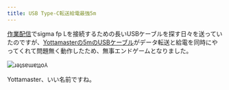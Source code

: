 ```yaml
---
title: USB Type-C転送給電最強5m
---
```

[作業配信](https://www.youtube.com/c/r7kamura)でsigma fp Lを接続するための長いUSBケーブルを探す日々を送っていたのですが、[Yottamasterの5mのUSBケーブル](https://www.amazon.co.jp/dp/B09Y1BY75P)がデータ転送と給電を同時にやってくれて問題無く動作したため、無事エンドゲームとなりました。

![](https://lh3.googleusercontent.com/docs/ADP-6oGbTrs7hc1De-UQlcE5maYVfbgZYX4nys71DBr2ZlX-Ij-QAlei0JgRt90k0S-3Ox3bGIJPJW928TtsiTVFRZaVyhGBgeI_G157_7P6HX2sJwBT47vVwVLgA982RRPQgSejNaeD0y3hIBaglP2tyQqMuSdL2ALs9C3XtwP4yKkXsiT88pqWyIpTuppQnWdEy-0FEJimEW_FIyvzqAphHdjVxIwMdl1qbZc6BpNAcBJMIG4ZHzrEE-VRJ8qh6VgY-OA2c7Ppys6I_GAwRhTiON0fKzSW--6rB9rg3G4tP5d2VjlgVeIrqYzq8c5zcWv1I0Ke3tEe5Hwl3az77Yh5him4xf06i6pDw63ZdYwHvWELQAvKkOvL2-Aek1yK-cmpKGTOpejoYGjC08G2wZO2CWviv7ShAmIUOst_BV3BDQg_8LzTL2-jfeAfCQX5Z6s8gEJTmRsrUZ5jNwxyqZ0YjtfAsBOLc35EfD-LxoxZAc6Pa6_yzqmD-845mjcuoG38-uyou4AVybi6AkmeXI1ekEncDzovwei7yaIBAE9nt68ipFigqmTEuiYEiRcvZQVHt-DCZBBK7kdmS_SeGvN-w3NRyprnDRBHglollFBqt7t08aVp33_yCb2WDQxkc4-_IAsUzYxvv_xpkmRJpN5HvD3dj_diOHzbi2kn5-HDpdw0op7wiCwpFr1aJFWiEn9Xs6_Khy0TDLAuN-JBEwy0G-nO2sHkPK1Wdeu7RqlXgifOZMVelVhBR3c58JNLtY7-Rj6AFDMsCASPIfiiHsGZoe5clTxnAHggqZf3g3hxqihzO9Eqf0xhv3VS-rP2ydM-DwjEZTAWPe936seqipipwkMsT5fPdiZzWRvyGGUy_BfrbRGYDfcGj-i2BnFaAMpImP1ndy44qdxiZOBS5c1e_5-EDL1CbQ1hc_fpWjTYBexZFKPLlPqSKHmOp1_8h4JjVVyVGnoqdp7fCh26pPqS7X-S-uAyo332rORXp-6N4RSthwfoNWQ98762aEIMiNGQKCiQzx3JW0qnmCtfwWX73y17WIViJvFBFhnh-I_Wij5PDDKK4PUHP4ApcdM9XwNw6x1Ssc4VCwfSiGdd14UInfNnoNW3CTG4BT5Z6vVikr1w-l0TGES7BerOWM4IJ6R4erX1Ewdp1I-oeAeDBU397f27NoVwG1bl73i8kAdTBqZFDikKV6lmisqn7YvG3Ng8GyzmRiX9mZtPPhTJia7ssDu8_KXeYCijaDmf7rVII8v_Kp8gHw "ɹǝʇsɐɯɐʇʇo⅄")

Yottamaster、いい名前ですね。
